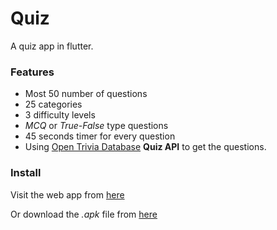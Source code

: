 # Quiz

A quiz app in flutter.

### Features

- Most 50 number of questions
- 25 categories 
- 3 difficulty levels
- *MCQ* or *True-False* type questions
- 45 seconds timer for every question
- Using [Open Trivia Database](https://opentdb.com/)
**Quiz API** to get the questions.

### Install

Visit the web app from [here](https://ritamchakraborty.github.io/quiz/#/)

Or download the *.apk* file from [here](https://github.com/RitamChakraborty/quiz/releases/download/v2.0-beta/app-release.apk)

